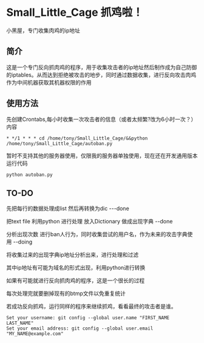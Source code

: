 # Small_Little_Cage 抓鸡啦！
小黑屋，专门收集肉鸡的ip地址

## 简介
这是一个专门反向抓肉鸡的程序，用于收集攻击者的ip地址然后制作成为自己防御的iptables。从而达到拒绝被攻击的地步，同时通过数据收集，进行反向攻击肉鸡作为中间机器获取其机器权限的作用

## 使用方法
先创建Crontabs,每小时收集一次攻击者的信息（或者太频繁?改为6小时一次？）
内容
```
* */1 * * * cd /home/tony/Small_Little_Cage/&&python /home/tony/Small_Little_Cage/autoban.py
```
暂时不支持其他的服务器使用，仅限我的服务器单独使用，现在还在开发通用版本
运行代码

```
python autoban.py
```
## TO-DO 
先把每行的数据处理成list 然后再转换为dic ---done

把text file 利用python 进行处理 放入Dictionary 做成出现字典 --done

分析出现次数 进行ban人行为，同时收集尝试的用户名，作为未来的攻击字典使用 --doing

将收集过来的出现字典ip地址分析出来，进行处理和过滤

其中ip地址有可能为域名的形式出现，利用python进行转换

如果有可能就进行反向抓肉鸡的程序，这是一个很长的过程

每次处理完就要删掉现有的btmp文件以免重复统计

若成功反向抓鸡，运行同样的程序来继续抓鸡，看看最终的攻击者是谁。

``` 
Set your username: git config --global user.name "FIRST_NAME LAST_NAME"
Set your email address: git config --global user.email "MY_NAME@example.com"
```
